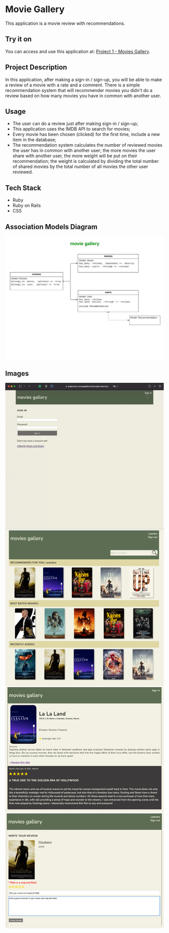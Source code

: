 # Movie Gallery
This application is a movie review with recommendations.

## Try it on
You can access and use this application at: [Project 1 - Movies Gallery](https://projectone-moviesgallery.herokuapp.com).

## Project Description
In this application, after making a sign-in / sign-up, you will be able to make a review of a movie with a rate and a comment. There is a simple recommendation system that will recommender movies you didn't do a review based on how many movies you have in common with another user.

## Usage
* The user can do a review just after making sign-in / sign-up;
* This application uses the IMDB API to search for movies;
* Every movie has been chosen (clicked) for the first time, include a new item in the database;
* The recommendation system calculates the number of reviewed movies the user has in common with another user; the more movies the user share with another user, the more weight will be put on their recommendation; the weight is calculated by dividing the total number of shared movies by the total number of all movies the other user reviewed.

## Tech Stack
* Ruby
* Ruby on Rails
* CSS

## Association Models Diagram
![association](./app/assets/images/association-diagram.png)

## Images
![gif](./app/assets/images/gif.gif)
![homepage](./app/assets/images/home-page.png)
![infomovie](./app/assets/images/show-movie-info-and-reviews.png)
![makereview](./app/assets/images/make-your-review.png)
